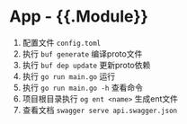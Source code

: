 # App - {{.Module}}

1. 配置文件 `config.toml`
2. 执行 `buf generate` 编译proto文件
3. 执行 `buf dep update` 更新proto依赖
4. 执行 `go run main.go` 运行
5. 执行 `go run main.go -h` 查看命令
6. 项目根目录执行 `og ent <name>` 生成ent文件
7. 查看文档 `swagger serve api.swagger.json`

